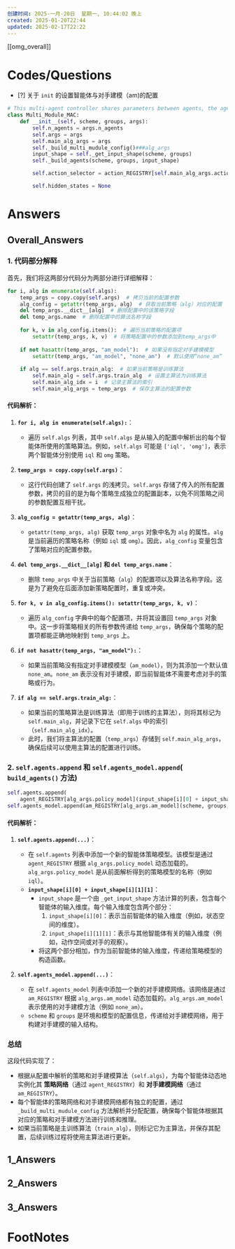 ```yaml
---
创建时间: 2025-一月-20日  星期一, 10:44:02 晚上
created: 2025-01-20T22:44
updated: 2025-02-17T22:22
---
```

[[omg_overall]]



# Codes/Questions

- [?] 关于 `init` 的设置智能体与对手建模（am)的配置


```python
# This multi-agent controller shares parameters between agents, the agent use different algo
class Multi_Module_MAC:
    def __init__(self, scheme, groups, args):
        self.n_agents = args.n_agents
        self.args = args
        self.main_alg_args = args
        self._build_multi_mudule_config()###alg_args
        input_shape = self._get_input_shape(scheme, groups)
        self._build_agents(scheme, groups, input_shape)

        self.action_selector = action_REGISTRY[self.main_alg_args.action_selector](self.main_alg_args)

        self.hidden_states = None

```


# Answers

## Overall_Answers
### 1. **代码部分解释**
首先，我们将这两部分代码分为两部分进行详细解释：

```python
for i, alg in enumerate(self.algs):
    temp_args = copy.copy(self.args)  # 拷贝当前的配置参数
    alg_config = getattr(temp_args, alg)  # 获取当前策略（alg）对应的配置
    del temp_args.__dict__[alg]  # 删除配置中的该策略字段
    del temp_args.name  # 删除配置中的算法名称字段
    
    for k, v in alg_config.items():  # 遍历当前策略的配置项
        setattr(temp_args, k, v)  # 将策略配置中的参数添加到temp_args中
    
    if not hasattr(temp_args, "am_model"):  # 如果没有指定对手建模模型
        setattr(temp_args, "am_model", "none_am")  # 默认使用“none_am”
    
    if alg == self.args.train_alg:  # 如果当前策略是训练算法
        self.main_alg = self.args.train_alg  # 设置主算法为训练算法
        self.main_alg_idx = i  # 记录主算法的索引
        self.main_alg_args = temp_args  # 保存主算法的配置参数
```

#### **代码解析：**
1. **`for i, alg in enumerate(self.algs):`**：
   - 遍历 `self.algs` 列表，其中 `self.algs` 是从输入的配置中解析出的每个智能体所使用的策略算法。例如，`self.algs` 可能是 `['iql', 'omg']`，表示两个智能体分别使用 `iql` 和 `omg` 策略。

2. **`temp_args = copy.copy(self.args)`**：
   - 这行代码创建了 `self.args` 的浅拷贝。`self.args` 存储了传入的所有配置参数，拷贝的目的是为每个策略生成独立的配置副本，以免不同策略之间的参数配置互相干扰。

3. **`alg_config = getattr(temp_args, alg)`**：
   - `getattr(temp_args, alg)` 获取 `temp_args` 对象中名为 `alg` 的属性。`alg` 是当前遍历的策略名称（例如 `iql` 或 `omg`）。因此，`alg_config` 变量包含了策略对应的配置参数。
   
4. **`del temp_args.__dict__[alg]` 和 `del temp_args.name`**：
   - 删除 `temp_args` 中关于当前策略（`alg`）的配置项以及算法名称字段。这是为了避免在后面添加新策略配置时，重复或冲突。

5. **`for k, v in alg_config.items(): setattr(temp_args, k, v)`**：
   - 遍历 `alg_config` 字典中的每个配置项，并将其设置回 `temp_args` 对象中。这一步将策略相关的所有参数传递给 `temp_args`，确保每个策略的配置项都能正确地映射到 `temp_args` 上。

6. **`if not hasattr(temp_args, "am_model"):`**：
   - 如果当前策略没有指定对手建模模型（`am_model`），则为其添加一个默认值 `none_am`。`none_am` 表示没有对手建模，即当前智能体不需要考虑对手的策略或行为。

7. **`if alg == self.args.train_alg:`**：
   - 如果当前的策略算法是训练算法（即用于训练的主算法），则将其标记为 `self.main_alg`，并记录下它在 `self.algs` 中的索引（`self.main_alg_idx`）。
   - 此时，我们将主算法的配置（`temp_args`）存储到 `self.main_alg_args`，确保后续可以使用主算法的配置进行训练。

### 2. **`self.agents.append` 和 `self.agents_model.append`**( `build_agents()` 方法)
```python
self.agents.append(
    agent_REGISTRY[alg_args.policy_model](input_shape[i][0] + input_shape[i][1][1], self.algs_args[i]))
self.agents_model.append(am_REGISTRY[alg_args.am_model](scheme, groups, self.algs_args[i]))
```

#### **代码解析：**
1. **`self.agents.append(...)`**：
   - 在 `self.agents` 列表中添加一个新的智能体策略模型。该模型是通过 `agent_REGISTRY` 根据 `alg_args.policy_model` 动态加载的。`alg_args.policy_model` 是从前面解析得到的策略模型的名称（例如 `iql`）。
   - **`input_shape[i][0] + input_shape[i][1][1]`**：
     - `input_shape` 是一个由 `_get_input_shape` 方法计算的列表，包含每个智能体的输入维度。每个输入维度包含两个部分：
       1. `input_shape[i][0]`：表示当前智能体的输入维度（例如，状态空间的维度）。
       2. `input_shape[i][1][1]`：表示与其他智能体有关的输入维度（例如，动作空间或对手的观察）。
     - 将这两个部分相加，作为当前智能体的输入维度，传递给策略模型的构造函数。

2. **`self.agents_model.append(...)`**：
   - 在 `self.agents_model` 列表中添加一个新的对手建模网络。该网络是通过 `am_REGISTRY` 根据 `alg_args.am_model` 动态加载的。`alg_args.am_model` 表示使用的对手建模方法（例如 `none_am`）。
   - `scheme` 和 `groups` 是环境和模型的配置信息，传递给对手建模网络，用于构建对手建模的输入结构。

### **总结**
这段代码实现了：
- 根据从配置中解析的策略和对手建模算法（`self.algs`），为每个智能体动态地实例化其 **策略网络**（通过 `agent_REGISTRY`）和 **对手建模网络**（通过 `am_REGISTRY`）。
- 每个智能体的策略网络和对手建模网络都有独立的配置，通过 `_build_multi_mudule_config` 方法解析并分配配置，确保每个智能体根据其对应的策略和对手建模方法进行训练和推理。
- 如果当前策略是主训练算法（`train_alg`），则标记它为主算法，并保存其配置，后续训练过程将使用主算法进行更新。

## 1_Answers


## 2_Answers


## 3_Answers




# FootNotes
